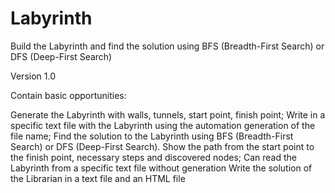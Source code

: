 # Labyrinth
Build the Labyrinth and find the solution using BFS (Breadth-First Search) or DFS (Deep-First Search)

Version 1.0 

Contain basic opportunities:

Generate the Labyrinth with walls, tunnels, start point, finish point;
Write in a specific text file with the Labyrinth using the automation generation of the file name;
Find the solution to the Labyrinth using BFS (Breadth-First Search) or DFS (Deep-First Search). Show the path from the start point to the finish point, necessary steps and discovered nodes;
Can read the Labyrinth from a specific text file without generation
Write the solution of the Librarian in a text file and an HTML file
